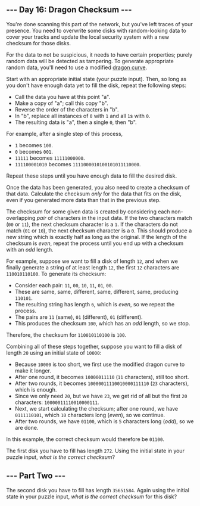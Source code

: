 ## --- Day 16: Dragon Checksum ---

You're done scanning this part of the network, but you've left traces of your presence. You need to <span title="If I ever find one of my disks overwritten with a dragon curve, I'll know it was you.">overwrite some disks</span> with random-looking data to cover your tracks and update the local security system with a new checksum for those disks.

For the data to not be suspicious, it needs to have certain properties; purely random data will be detected as tampering. To generate appropriate random data, you'll need to use a modified [dragon curve](https://en.wikipedia.org/wiki/Dragon_curve).

Start with an appropriate initial state (your puzzle input). Then, so long as you don't have enough data yet to fill the disk, repeat the following steps:

*   Call the data you have at this point "a".
*   Make a copy of "a"; call this copy "b".
*   Reverse the order of the characters in "b".
*   In "b", replace all instances of `0` with `1` and all `1`s with `0`.
*   The resulting data is "a", then a single `0`, then "b".

For example, after a single step of this process,

*   `1` becomes `100`.
*   `0` becomes `001`.
*   `11111` becomes `11111000000`.
*   `111100001010` becomes `1111000010100101011110000`.

Repeat these steps until you have enough data to fill the desired disk.

Once the data has been generated, you also need to create a checksum of that data. Calculate the checksum _only_ for the data that fits on the disk, even if you generated more data than that in the previous step.

The checksum for some given data is created by considering each non-overlapping _pair_ of characters in the input data. If the two characters match (`00` or `11`), the next checksum character is a `1`. If the characters do not match (`01` or `10`), the next checksum character is a `0`. This should produce a new string which is exactly half as long as the original. If the length of the checksum is _even_, repeat the process until you end up with a checksum with an _odd_ length.

For example, suppose we want to fill a disk of length `12`, and when we finally generate a string of at least length `12`, the first `12` characters are `110010110100`. To generate its checksum:

*   Consider each pair: `11`, `00`, `10`, `11`, `01`, `00`.
*   These are same, same, different, same, different, same, producing `110101`.
*   The resulting string has length `6`, which is _even_, so we repeat the process.
*   The pairs are `11` (same), `01` (different), `01` (different).
*   This produces the checksum `100`, which has an _odd_ length, so we stop.

Therefore, the checksum for `110010110100` is `100`.

Combining all of these steps together, suppose you want to fill a disk of length `20` using an initial state of `10000`:

*   Because `10000` is too short, we first use the modified dragon curve to make it longer.
*   After one round, it becomes `10000011110` (`11` characters), still too short.
*   After two rounds, it becomes `10000011110010000111110` (`23` characters), which is enough.
*   Since we only need `20`, but we have `23`, we get rid of all but the first `20` characters: `10000011110010000111`.
*   Next, we start calculating the checksum; after one round, we have `0111110101`, which `10` characters long (_even_), so we continue.
*   After two rounds, we have `01100`, which is `5` characters long (_odd_), so we are done.

In this example, the correct checksum would therefore be `01100`.

The first disk you have to fill has length `272`. Using the initial state in your puzzle input, _what is the correct checksum_?

## --- Part Two ---

The second disk you have to fill has length `35651584`. Again using the initial state in your puzzle input, _what is the correct checksum_ for this disk?